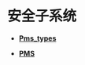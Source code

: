 # 安全子系统<a name="ZH-CN_TOPIC_0000001054799555"></a>

-   **[Pms\_types](Pms_types.md)**  

-   **[PMS](PMS.md)**  


